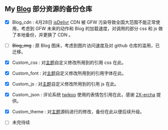 ## My [Blog](https://blog.likeme.moe) 部分资源的备份仓库

- [x] Blog_cdn : 4月28日 [jsDelivr](https://www.jsdelivr.com) CDN 被 GFW 污染导致全国大范围不能正常使用，考虑到 GFW 未来的动作和 Blog 的加载速度，对调用的部分 css 和 js 做了本地备份，并更换了 CDN 。

- [ ] ~~Blog_img~~ : 原 Blog 图床，考虑到图片访问速度及对 github 仓库的滥用，已迁移。

- [x] Custom_css : 对[主题](https://github.com/jerryc127/hexo-theme-butterfly)自定义修改所用到的引用 css 在此。

- [x] Custom_font : 对[主题](https://github.com/jerryc127/hexo-theme-butterfly)自定义修改所用到的引用字体在此。

- [x] Custom_js : 对[主题](https://github.com/jerryc127/hexo-theme-butterfly)自定义修改所用到的引用 js 在此。

- [x] Custom_json : 评论系统 [twikoo](https://github.com/imaegoo/twikoo) 使用的表情包引用在此，感谢 [2X-ercha](https://github.com/2X-ercha/Twikoo-Magic) 提供。

- [x] Custom_theme : 对[主题](https://github.com/jerryc127/hexo-theme-butterfly)源码进行的修改，备份在此以便后续升级。

- [ ] 未完待续
